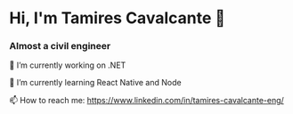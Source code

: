 # Hi, I'm Tamires Cavalcante 👋
### Almost a civil engineer

🔭 I’m currently working on .NET

🌱 I’m currently learning React Native and Node 


📫 How to reach me: https://www.linkedin.com/in/tamires-cavalcante-eng/


